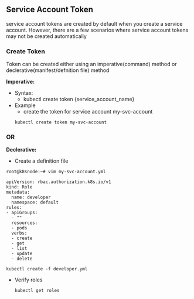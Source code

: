 ## Service Account Token
service account tokens are created by default when you create a service account. However, there are a few scenarios where service account tokens may not be created automatically

### Create Token
Token can be created either using an imperative(command) method or declerative(manifest/defnition file) method

**Imperative:**
- Syntax:
  - kubectl create token {service_account_name}
- Example
  - create the token for service account my-svc-account
  ```
  kubectl create token my-svc-account
  ```
### OR
**Declerative:**
- Create a definition file
```
root@k8snode:~# vim my-svc-account.yml
```
```
apiVersion: rbac.authorization.k8s.io/v1
kind: Role
metadata:
  name: developer
  namespace: default
rules:
- apiGroups:
  - ""
  resources:
  - pods
  verbs:
  - create
  - get
  - list
  - update
  - delete
```
```
kubectl create -f developer.yml
```
- Verify roles
  ```
  kubectl get roles
  ```
